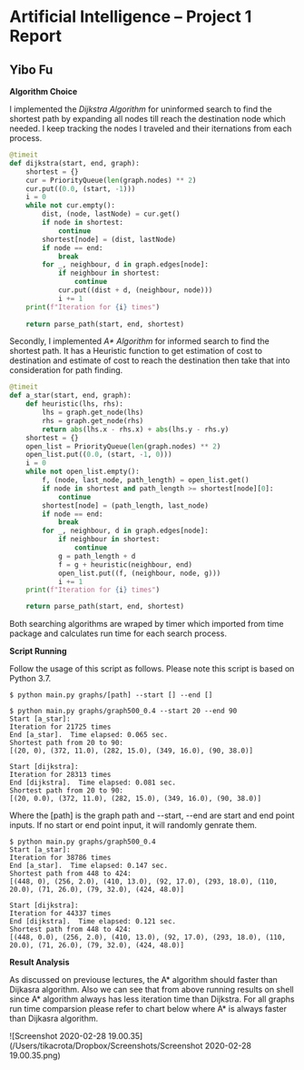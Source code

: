 
# Artificial Intelligence – Project 1 Report

## Yibo Fu 


**Algorithm Choice**

I implemented the *Dijkstra Algorithm* for uninformed search to find the shortest path by expanding all nodes till reach the destination node which needed. I keep tracking the nodes I traveled and their iternations from each process. 

```python
@timeit
def dijkstra(start, end, graph):
    shortest = {}
    cur = PriorityQueue(len(graph.nodes) ** 2)
    cur.put((0.0, (start, -1)))
    i = 0
    while not cur.empty():
        dist, (node, lastNode) = cur.get()
        if node in shortest:
            continue
        shortest[node] = (dist, lastNode)
        if node == end:
            break
        for _, neighbour, d in graph.edges[node]:
            if neighbour in shortest:
                continue
            cur.put((dist + d, (neighbour, node)))
            i += 1
    print(f"Iteration for {i} times")
    
    return parse_path(start, end, shortest)
```

Secondly, I implemented  *A\* Algorithm* for informed search to find the shortest path. It has a Heuristic function to get estimation of cost to destination and estimate of cost to reach the destination then take that into consideration for path finding.

```python
@timeit
def a_star(start, end, graph):
    def heuristic(lhs, rhs):
        lhs = graph.get_node(lhs)
        rhs = graph.get_node(rhs)
        return abs(lhs.x - rhs.x) + abs(lhs.y - rhs.y)
    shortest = {}
    open_list = PriorityQueue(len(graph.nodes) ** 2)
    open_list.put((0.0, (start, -1, 0)))
    i = 0
    while not open_list.empty():
        f, (node, last_node, path_length) = open_list.get()
        if node in shortest and path_length >= shortest[node][0]:
            continue
        shortest[node] = (path_length, last_node)
        if node == end:
            break
        for _, neighbour, d in graph.edges[node]:
            if neighbour in shortest:
                continue
            g = path_length + d
            f = g + heuristic(neighbour, end)
            open_list.put((f, (neighbour, node, g)))
            i += 1
    print(f"Iteration for {i} times")

    return parse_path(start, end, shortest)
```

Both searching algorithms are wraped by timer which imported from time package and calculates run time for each search process. 

**Script Running**

Follow the usage of this script as follows. Please note this script is based on Python 3.7. 

```shell
$ python main.py graphs/[path] --start [] --end []
```

```shell
$ python main.py graphs/graph500_0.4 --start 20 --end 90
Start [a_star]:
Iteration for 21725 times
End [a_star].  Time elapsed: 0.065 sec.
Shortest path from 20 to 90:
[(20, 0), (372, 11.0), (282, 15.0), (349, 16.0), (90, 38.0)]

Start [dijkstra]:
Iteration for 28313 times
End [dijkstra].  Time elapsed: 0.081 sec.
Shortest path from 20 to 90:
[(20, 0.0), (372, 11.0), (282, 15.0), (349, 16.0), (90, 38.0)]
```

Where the [path] is the graph path and --start, --end are start and end point inputs. If no start or end point input, it will randomly genrate them. 

``` shell
$ python main.py graphs/graph500_0.4
Start [a_star]:
Iteration for 38786 times
End [a_star].  Time elapsed: 0.147 sec.
Shortest path from 448 to 424:
[(448, 0), (256, 2.0), (410, 13.0), (92, 17.0), (293, 18.0), (110, 20.0), (71, 26.0), (79, 32.0), (424, 48.0)]

Start [dijkstra]:
Iteration for 44337 times
End [dijkstra].  Time elapsed: 0.121 sec.
Shortest path from 448 to 424:
[(448, 0.0), (256, 2.0), (410, 13.0), (92, 17.0), (293, 18.0), (110, 20.0), (71, 26.0), (79, 32.0), (424, 48.0)]
```

**Result Analysis**

As discussed on previouse lectures, the A* algorithm should faster than Dijkasra algorithm. Also we can see that from above running results on shell since A* algorithm always has less iteration  time than Dijkstra. For all graphs run time comparsion please refer to chart below where A* is always faster than Dijkasra algorithm. 

![Screenshot 2020-02-28 19.00.35](/Users/tikacrota/Dropbox/Screenshots/Screenshot 2020-02-28 19.00.35.png)

